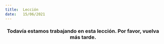 ```yaml
---
title:  Lección
date:   15/06/2021
---
```


### <center>Todavía estamos trabajando en esta lección. Por favor, vuelva más tarde.</center>